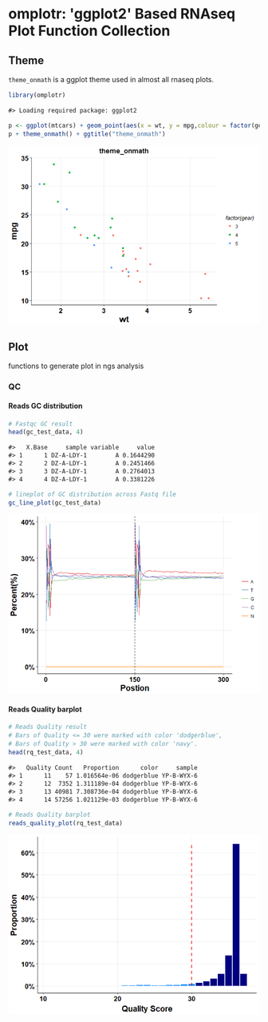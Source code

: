 <!-- README.md is generated from README.Rmd. Please edit that file -->

omplotr: 'ggplot2' Based RNAseq Plot Function Collection
========================================================

Theme
-----

`theme_onmath` is a ggplot theme used in almost all rnaseq plots.

``` r
library(omplotr)
```

    #> Loading required package: ggplot2

``` r
p <- ggplot(mtcars) + geom_point(aes(x = wt, y = mpg,colour = factor(gear)))
p + theme_onmath() + ggtitle("theme_onmath")
```

![](show/README-unnamed-chunk-2-1.png)

Plot
----

functions to generate plot in ngs analysis

### QC

#### Reads GC distribution

``` r
# Fastqc GC result
head(gc_test_data, 4)
```

    #>   X.Base     sample variable     value
    #> 1      1 DZ-A-LDY-1        A 0.1644290
    #> 2      2 DZ-A-LDY-1        A 0.2451466
    #> 3      3 DZ-A-LDY-1        A 0.2764013
    #> 4      4 DZ-A-LDY-1        A 0.3381226

``` r
# lineplot of GC distribution across Fastq file
gc_line_plot(gc_test_data)
```

![](show/README-unnamed-chunk-3-1.png)

#### Reads Quality barplot

``` r
# Reads Quality result
# Bars of Quality <= 30 were marked with color 'dodgerblue', 
# Bars of Quality > 30 were marked with color 'navy'.
head(rq_test_data, 4)
```

    #>   Quality Count   Proportion      color     sample
    #> 1      11    57 1.016564e-06 dodgerblue YP-B-WYX-6
    #> 2      12  7352 1.311189e-04 dodgerblue YP-B-WYX-6
    #> 3      13 40981 7.308736e-04 dodgerblue YP-B-WYX-6
    #> 4      14 57256 1.021129e-03 dodgerblue YP-B-WYX-6

``` r
# Reads Quality barplot
reads_quality_plot(rq_test_data)
```

![](show/README-unnamed-chunk-4-1.png)
